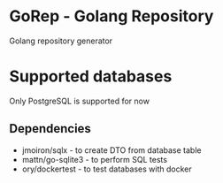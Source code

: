 # GoRep - Golang Repository
Golang repository generator

# Supported databases
Only PostgreSQL is supported for now

## Dependencies
* jmoiron/sqlx - to create DTO from database table
* mattn/go-sqlite3 - to perform SQL tests
* ory/dockertest - to test databases with docker
